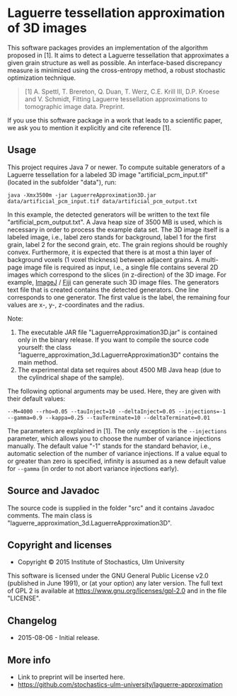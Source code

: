 Laguerre tessellation approximation of 3D images
================================================

This software packages provides an implementation of the algorithm proposed
in [1]. It aims to detect a Laguerre tessellation that approximates a given
grain structure as well as possible. An interface-based discrepancy measure
is minimized using the cross-entropy method, a robust stochastic optimization
technique.

> [1] A. Spettl, T. Brereton, Q. Duan, T. Werz, C.E. Krill III, D.P. Kroese
> and V. Schmidt, Fitting Laguerre tessellation approximations to tomographic
> image data. Preprint.

If you use this software package in a work that leads to a scientific paper,
we ask you to mention it explicitly and cite reference [1].


Usage
-----

This project requires Java 7 or newer. To compute suitable generators of
a Laguerre tessellation for a labeled 3D image "artificial_pcm_input.tif"
(located in the subfolder "data"), run:

    java -Xmx3500m -jar LaguerreApproximation3D.jar data/artificial_pcm_input.tif data/artificial_pcm_output.txt

In this example, the detected generators will be written to the text file
"artificial_pcm_output.txt". A Java heap size of 3500 MB is used, which is
necessary in order to process the example data set. The 3D image itself is
a labeled image, i.e., label zero stands for background, label 1 for the
first grain, label 2 for the second grain, etc. The grain regions should be
roughly convex. Furthermore, it is expected that there is at most a thin
layer of background voxels (1 voxel thickness) between adjacent grains. A
multi-page image file is required as input, i.e., a single file contains
several 2D images which correspond to the slices (in z-direction) of the
3D image. For example, [ImageJ](http://imagej.nih.gov/ij/) / [Fiji](http://fiji.sc/)
can generate such 3D image files. The generators text file that is created
contains the detected generators. One line corresponds to one generator.
The first value is the label, the remaining four values are x-, y-, z-coordinates
and the radius.

Note:

1. The executable JAR file "LaguerreApproximation3D.jar" is contained
   only in the binary release. If you want to compile the source code yourself:
   the class "laguerre_approximation_3d.LaguerreApproximation3D" contains the
   main method.
2. The experimental data set requires about 4500 MB Java heap (due to the
   cylindrical shape of the sample).

The following optional arguments may be used. Here, they are given with
their default values:

    --M=4000 --rho=0.05 --tauInject=10 --deltaInject=0.05 --injections=-1
    --gamma=0.9 --kappa=0.25 --tauTerminate=10 --deltaTerminate=0.01

The parameters are explained in [1]. The only exception is the `--injections`
parameter, which allows you to choose the number of variance injections manually.
The default value "-1" stands for the standard behavior, i.e., automatic
selection of the number of variance injections. If a value equal to or greater
than zero is specified, infinity is assumed as a new default value for `--gamma`
(in order to not abort variance injections early).


Source and Javadoc
------------------

The source code is supplied in the folder "src" and it contains Javadoc comments.
The main class is "laguerre_approximation_3d.LaguerreApproximation3D".


Copyright and licenses
----------------------

* Copyright &copy; 2015 Institute of Stochastics, Ulm University

This software is licensed under the GNU General Public License v2.0 (published
in June 1991), or (at your option) any later version. The full text of GPL 2 is
available at https://www.gnu.org/licenses/gpl-2.0 and in the file "LICENSE".


Changelog
---------

* 2015-08-06 - Initial release.


More info
---------

* Link to preprint will be inserted here.
* https://github.com/stochastics-ulm-university/laguerre-approximation
